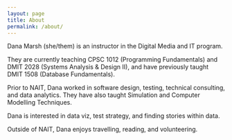 ```yaml
---
layout: page
title: About
permalink: /about/
---
```


Dana Marsh (she/them) is an instructor in the Digital Media and IT program.

They are currently teaching CPSC 1012 (Programming Fundamentals) and DMIT 2028 (Systems Analysis & Design II), and have previously taught DMIT 1508 (Database Fundamentals).

Prior to NAIT, Dana worked in software design, testing, technical consulting, and data analytics. They have also taught Simulation and Computer Modelling Techniques.

Dana is interested in data viz, test strategy, and finding stories within data.

Outside of NAIT, Dana enjoys travelling, reading, and volunteering.